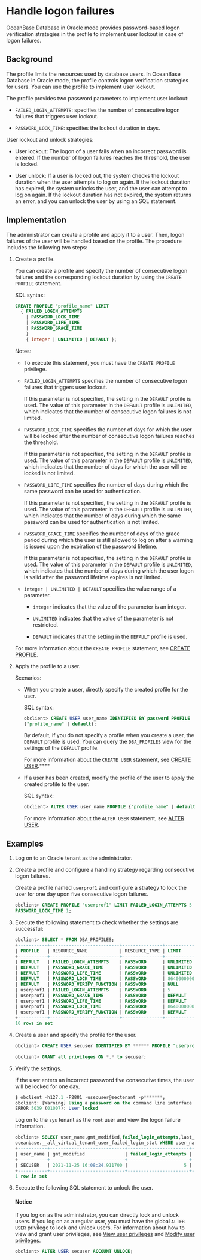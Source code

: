 # Handle logon failures

OceanBase Database in Oracle mode provides password-based logon verification strategies in the profile to implement user lockout in case of logon failures.

## Background

The profile limits the resources used by database users. In OceanBase Database in Oracle mode, the profile controls logon verification strategies for users. You can use the profile to implement user lockout.

The profile provides two password parameters to implement user lockout:

* `FAILED_LOGIN_ATTEMPTS`: specifies the number of consecutive logon failures that triggers user lockout.

* `PASSWORD_LOCK_TIME`: specifies the lockout duration in days.

User lockout and unlock strategies:

* User lockout: The logon of a user fails when an incorrect password is entered. If the number of logon failures reaches the threshold, the user is locked.

* User unlock: If a user is locked out, the system checks the lockout duration when the user attempts to log on again. If the lockout duration has expired, the system unlocks the user, and the user can attempt to log on again. If the lockout duration has not expired, the system returns an error, and you can unlock the user by using an SQL statement.

## Implementation

The administrator can create a profile and apply it to a user. Then, logon failures of the user will be handled based on the profile. The procedure includes the following two steps:

1. Create a profile.

   You can create a profile and specify the number of consecutive logon failures and the corresponding lockout duration by using the `CREATE PROFILE` statement.

   SQL syntax:

   ```sql
   CREATE PROFILE "profile_name" LIMIT
     { FAILED_LOGIN_ATTEMPTS
       | PASSWORD_LOCK_TIME
       | PASSWORD_LIFE_TIME
       | PASSWORD_GRACE_TIME
       }
       { integer | UNLIMITED | DEFAULT };
   ```

   Notes:

   * To execute this statement, you must have the `CREATE PROFILE` privilege.

   * `FAILED_LOGIN_ATTEMPTS` specifies the number of consecutive logon failures that triggers user lockout.

      If this parameter is not specified, the setting in the `DEFAULT` profile is used. The value of this parameter in the `DEFAULT` profile is `UNLIMITED`, which indicates that the number of consecutive logon failures is not limited.

   * `PASSWORD_LOCK_TIME` specifies the number of days for which the user will be locked after the number of consecutive logon failures reaches the threshold.

      If this parameter is not specified, the setting in the `DEFAULT` profile is used. The value of this parameter in the `DEFAULT` profile is `UNLIMITED`, which indicates that the number of days for which the user will be locked is not limited.

   * `PASSWORD_LIFE_TIME` specifies the number of days during which the same password can be used for authentication.

      If this parameter is not specified, the setting in the `DEFAULT` profile is used. The value of this parameter in the `DEFAULT` profile is `UNLIMITED`, which indicates that the number of days during which the same password can be used for authentication is not limited.

   * `PASSWORD_GRACE_TIME` specifies the number of days of the grace period during which the user is still allowed to log on after a warning is issued upon the expiration of the password lifetime.

      If this parameter is not specified, the setting in the `DEFAULT` profile is used. The value of this parameter in the `DEFAULT` profile is `UNLIMITED`, which indicates that the number of days during which the user logon is valid after the password lifetime expires is not limited.

   * `integer | UNLIMITED | DEFAULT` specifies the value range of a parameter.

      * `integer` indicates that the value of the parameter is an integer.

      * `UNLIMITED` indicates that the value of the parameter is not restricted.

      * `DEFAULT` indicates that the setting in the `DEFAULT` profile is used.

   For more information about the `CREATE PROFILE` statement, see [CREATE PROFILE](../../../../../4.development-reference/1.sql-syntax/3.common-tenant-of-oracle-mode/9.sql-statement-of-oracle-mode/1.ddl-of-oracle-mode/19.create-profile-of-oracle-mode.md).

2. Apply the profile to a user.

   Scenarios:

   * When you create a user, directly specify the created profile for the user.

      SQL syntax:

      ```sql
      obclient> CREATE USER user_name IDENTIFIED BY password PROFILE
      {"profile_name" | default};
      ```

      By default, if you do not specify a profile when you create a user, the `DEFAULT` profile is used. You can query the `DBA_PROFILES` view for the settings of the `DEFAULT` profile.

      For more information about the `CREATE USER` statement, see [CREATE USER](../../../../../4.development-reference/1.sql-syntax/3.common-tenant-of-oracle-mode/9.sql-statement-of-oracle-mode/1.ddl-of-oracle-mode/27.create-user-of-oracle-mode.md).****

   * If a user has been created, modify the profile of the user to apply the created profile to the user.

      SQL syntax:

      ```sql
      obclient> ALTER USER user_name PROFILE {"profile_name" | default};
      ```

      For more information about the `ALTER USER` statement, see [ALTER USER](../../../../../4.development-reference/1.sql-syntax/3.common-tenant-of-oracle-mode/9.sql-statement-of-oracle-mode/1.ddl-of-oracle-mode/12.alter-user-of-oracle-mode.md).

## Examples

1. Log on to an Oracle tenant as the administrator.

2. Create a profile and configure a handling strategy regarding consecutive logon failures.

   Create a profile named `userprof1` and configure a strategy to lock the user for one day upon five consecutive logon failures.

   ```sql
   obclient> CREATE PROFILE "userprof1" LIMIT FAILED_LOGIN_ATTEMPTS 5
   PASSWORD_LOCK_TIME 1;
   ```

3. Execute the following statement to check whether the settings are successful:

   ```sql
   obclient> SELECT * FROM DBA_PROFILES;
   +-----------+--------------------------+---------------+-------------+
   | PROFILE   | RESOURCE_NAME            | RESOURCE_TYPE | LIMIT       |
   +-----------+--------------------------+---------------+-------------+
   | DEFAULT   | FAILED_LOGIN_ATTEMPTS    | PASSWORD      | UNLIMITED   |
   | DEFAULT   | PASSWORD_GRACE_TIME      | PASSWORD      | UNLIMITED   |
   | DEFAULT   | PASSWORD_LIFE_TIME       | PASSWORD      | UNLIMITED   |
   | DEFAULT   | PASSWORD_LOCK_TIME       | PASSWORD      | 86400000000 |
   | DEFAULT   | PASSWORD_VERIFY_FUNCTION | PASSWORD      | NULL        |
   | userprof1 | FAILED_LOGIN_ATTEMPTS    | PASSWORD      | 5           |
   | userprof1 | PASSWORD_GRACE_TIME      | PASSWORD      | DEFAULT     |
   | userprof1 | PASSWORD_LIFE_TIME       | PASSWORD      | DEFAULT     |
   | userprof1 | PASSWORD_LOCK_TIME       | PASSWORD      | 86400000000 |
   | userprof1 | PASSWORD_VERIFY_FUNCTION | PASSWORD      | DEFAULT     |
   +-----------+--------------------------+---------------+-------------+
   10 rows in set
   ```

4. Create a user and specify the profile for the user.

   ```sql
   obclient> CREATE USER secuser IDENTIFIED BY ****** PROFILE "userprof1";

   obclient> GRANT all privileges ON *.* to secuser;
   ```

5. Verify the settings.

   If the user enters an incorrect password five consecutive times, the user will be locked for one day.

   ```sql
   $ obclient -h127.1 -P2881 -usecuser@sectenant -p*******;
   obclient: [Warning] Using a password on the command line interface can be insecure.
   ERROR 5039 (01007): User locked
   ```

   Log on to the `sys` tenant as the `root` user and view the logon failure information.

   ```sql
   obclient> SELECT user_name,gmt_modified,failed_login_attempts,last_failed_login_svr_ip FROM
   oceanbase.__all_virtual_tenant_user_failed_login_stat WHERE user_name='SECUSER';
   +-----------+----------------------------+-----------------------+--------------------------+
   | user_name | gmt_modified               | failed_login_attempts | last_failed_login_svr_ip |
   +-----------+----------------------------+-----------------------+--------------------------+
   | SECUSER   | 2021-11-25 16:08:24.911700 |                     5 | xxx.xx.xxx.xxx           |
   +-----------+----------------------------+-----------------------+--------------------------+
   1 row in set
   ```

6. Execute the following SQL statement to unlock the user.

   <main id="notice" type='notice'>
   <h4>Notice</h4>
   <p>If you log on as the administrator, you can directly lock and unlock users. If you log on as a regular user, you must have the global <code>ALTER USER</code> privilege to lock and unlock users. For information about how to view and grant user privileges, see <a href="../2.oracle-mode/4.view-user-permissions-of-oracle-mode.md">View user privileges</a> and <a href="../2.oracle-mode/5.modify-user-permissions-of-oracle-mode.md">Modify user privileges</a>. </p>
   </main>

   ```sql
   obclient> ALTER USER secuser ACCOUNT UNLOCK;
   ```
